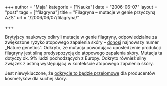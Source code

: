 +++
author = "Maja"
kategorie = ["Nauka"]
date = "2006-06-07"
layout = "post"
tags = ["filagryna"]
title = "Filagryna – mutacje w genie przyczyną AZS"
url = "/2006/06/07/filagryna/"

+++

Brytyjscy naukowcy odkryli mutacje w genie filagryny, odpowiedzialne za zwiększone ryzyko atopowego zapalenia skóry – [donosi][1] najnowszy numer „Nature genetics”. Odkryto, że mutacja powodująca upośledzenie produkcji filagryny jest silną predyspozycją do atopowego zapalenia skóry. Mutacja ta dotyczy ok. 9% ludzi pochodzących z Europy. Odkryto również silny związek z astmą występującą w kontekście atopowego zapalenia skóry.

Jest niewykluczone, że [odkrycie to będzie przełomowe][2] dla producentów kosmetyków dla suchej skóry.

 [1]: http://www.nature.com/ng/journal/v38/n4/abs/ng1767.html
 [2]: http://www.biotechnologia.com.pl/index.php?sectionID=35&show=2133935099